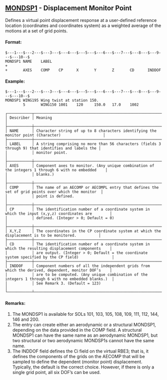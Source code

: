 ## [MONDSP1](https://nexus.hexagon.com/documentationcenter/bundle/MSC_Nastran_2022.4/page/Nastran_Combined_Book/qrg/bulkno/TOC.MONDSP1.xhtml) - Displacement Monitor Point

Defines a virtual point displacement response at a user-defined reference location (coordinates and coordinates system) as a weighted average of the motions at a set of grid points.

#### Format:

```nastran
$---1---$---2---$---3---$---4---$---5---$---6---$---7---$---8---$---9---$---10--$
MONDSP1 NAME    LABEL                                                   +
+       AXES    COMP    CP      X       Y       Z       CD      INDDOF          
```

#### Example:

```nastran
$---1---$---2---$---3---$---4---$---5---$---6---$---7---$---8---$---9---$---10--$
MONDSP1 WING195 Wing twist at station 150.
        5       WING150 1001    120     150.0   17.0    1002    
```

```text
┌───────────┬────────────────────────────────────────────────────────────────────────────────────────────────────┐
│ Describer │ Meaning                                                                                            │
├───────────┼────────────────────────────────────────────────────────────────────────────────────────────────────┤
│ NAME      │ Character string of up to 8 characters identifying the monitor point (Character)                   │
├───────────┼────────────────────────────────────────────────────────────────────────────────────────────────────┤
│ LABEL     │ A string comprising no more than 56 characters (fields 3 through 9) that identifies and labels the │
│           │ monitor point.                                                                                     │
├───────────┼────────────────────────────────────────────────────────────────────────────────────────────────────┤
│ AXES      │ Component axes to monitor. (Any unique combination of the integers 1 through 6 with no embedded    │
│           │ blanks.)                                                                                           │
├───────────┼────────────────────────────────────────────────────────────────────────────────────────────────────┤
│ COMP      │ The name of an AECOMP or AECOMPL entry that defines the set of grid points over which the monitor  │
│           │ point is defined.                                                                                  │
├───────────┼────────────────────────────────────────────────────────────────────────────────────────────────────┤
│ CP        │ The identification number of a coordinate system in which the input (x,y,z) coordinates are        │
│           │ defined. (Integer > 0; Default = 0)                                                                │
├───────────┼────────────────────────────────────────────────────────────────────────────────────────────────────┤
│ X,Y,Z     │ The coordinates in the CP coordinate system at which the displacement is to be monitored.          │
├───────────┼────────────────────────────────────────────────────────────────────────────────────────────────────┤
│ CD        │ The identification number of a coordinate system in which the resulting displacement components    │
│           │ are output. (Integer > 0; Default = the coordinate system specified by the CP field)               │
├───────────┼────────────────────────────────────────────────────────────────────────────────────────────────────┤
│ INDDOF    │ Component numbers of all the independent grids from which the derived, dependent, monitor DOF’s    │
│           │ are to be computed. (Any unique combination of the integers 1 through 6 with no embedded blanks.)  │
│           │ See Remark 3. (Default = 123)                                                                      │
└───────────┴────────────────────────────────────────────────────────────────────────────────────────────────────┘
```

#### Remarks:

1. The MONDSP1 is available for SOLs 101, 103, 105, 108, 109, 111, 112, 144, 146 and 200.
2. The entry can create either an aerodynamic or a structural MONDSP1, depending on the data provided in the COMP field. A structural MONDSP1 can have the same name as an aerodynamic MONDSP1, but two structural or two aerodynamic MONDSP1s cannot have the same name.
3. The INDDOF field defines the Ci field on the virtual RBE3; that is, it defines the components of the grids on the AECOMP that will be sampled to define the dependent (monitor point) displacement. Typically, the default is the correct choice. However, if there is only a single grid point, all six DOF’s can be used.
